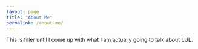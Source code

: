 ```yaml
---
layout: page
title: "About Me"
permalink: /about-me/
---
```


This is filler until I come up with what I am actually going to talk about LUL.